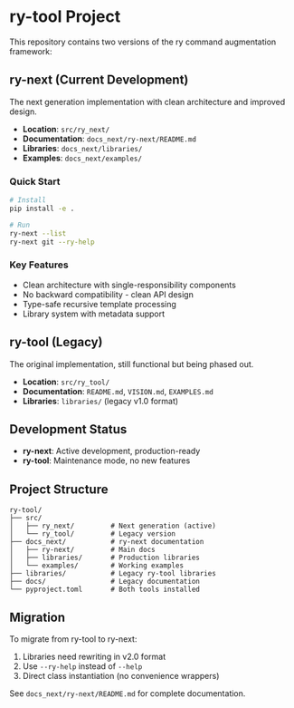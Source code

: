 # ry-tool Project

This repository contains two versions of the ry command augmentation framework:

## ry-next (Current Development)

The next generation implementation with clean architecture and improved design.

- **Location**: `src/ry_next/`
- **Documentation**: `docs_next/ry-next/README.md`
- **Libraries**: `docs_next/libraries/`
- **Examples**: `docs_next/examples/`

### Quick Start
```bash
# Install
pip install -e .

# Run
ry-next --list
ry-next git --ry-help
```

### Key Features
- Clean architecture with single-responsibility components
- No backward compatibility - clean API design
- Type-safe recursive template processing
- Library system with metadata support

## ry-tool (Legacy)

The original implementation, still functional but being phased out.

- **Location**: `src/ry_tool/`
- **Documentation**: `README.md`, `VISION.md`, `EXAMPLES.md`
- **Libraries**: `libraries/` (legacy v1.0 format)

## Development Status

- **ry-next**: Active development, production-ready
- **ry-tool**: Maintenance mode, no new features

## Project Structure

```
ry-tool/
├── src/
│   ├── ry_next/         # Next generation (active)
│   └── ry_tool/         # Legacy version
├── docs_next/           # ry-next documentation
│   ├── ry-next/         # Main docs
│   ├── libraries/       # Production libraries
│   └── examples/        # Working examples
├── libraries/           # Legacy ry-tool libraries
├── docs/                # Legacy documentation
└── pyproject.toml       # Both tools installed
```

## Migration

To migrate from ry-tool to ry-next:
1. Libraries need rewriting in v2.0 format
2. Use `--ry-help` instead of `--help`
3. Direct class instantiation (no convenience wrappers)

See `docs_next/ry-next/README.md` for complete documentation.